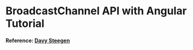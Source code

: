 # BroadcastChannel API with Angular Tutorial
#### Reference: [Davy Steegen](https://www.acagroup.be/en/blog/how-to-use-the-broadcastchannel-api-angular/)
